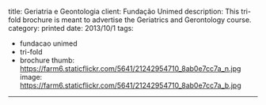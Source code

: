 title: Geriatria e Geontologia
client: Fundação Unimed
description: This tri-fold brochure is meant to advertise the Geriatrics and Gerontology course.
category: printed
date: 2013/10/1
tags: 
- fundacao unimed
- tri-fold
- brochure
thumb: https://farm6.staticflickr.com/5641/21242954710_8ab0e7cc7a_n.jpg
image: https://farm6.staticflickr.com/5641/21242954710_8ab0e7cc7a_b.jpg
---
